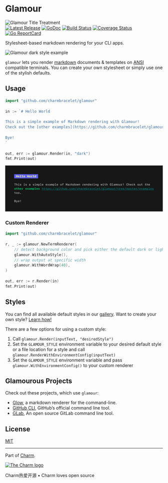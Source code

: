 # Glamour

<p>
    <img src="https://stuff.charm.sh/glamour/glamour-github-header.png" width="245" alt="Glamour Title Treatment"><br>
    <a href="https://github.com/charmbracelet/glamour/releases"><img src="https://img.shields.io/github/release/charmbracelet/glamour.svg" alt="Latest Release"></a>
    <a href="https://pkg.go.dev/github.com/charmbracelet/glamour?tab=doc"><img src="https://godoc.org/github.com/golang/gddo?status.svg" alt="GoDoc"></a>
    <a href="https://github.com/charmbracelet/glamour/actions"><img src="https://github.com/charmbracelet/glamour/workflows/build/badge.svg" alt="Build Status"></a>
    <a href="https://coveralls.io/github/charmbracelet/glamour?branch=master"><img src="https://coveralls.io/repos/github/charmbracelet/glamour/badge.svg?branch=master" alt="Coverage Status"></a>
    <a href="http://goreportcard.com/report/charmbracelet/glamour"><img src="http://goreportcard.com/badge/charmbracelet/glamour" alt="Go ReportCard"></a>
</p>

Stylesheet-based markdown rendering for your CLI apps.

![Glamour dark style example](https://stuff.charm.sh/glamour/glamour-example.png)

`glamour` lets you render [markdown](https://en.wikipedia.org/wiki/Markdown)
documents & templates on [ANSI](https://en.wikipedia.org/wiki/ANSI_escape_code)
compatible terminals. You can create your own stylesheet or simply use one of
the stylish defaults.


## Usage

```go
import "github.com/charmbracelet/glamour"

in := `# Hello World

This is a simple example of Markdown rendering with Glamour!
Check out the [other examples](https://github.com/charmbracelet/glamour/tree/master/examples) too.

Bye!
`

out, err := glamour.Render(in, "dark")
fmt.Print(out)
```

<img src="https://github.com/charmbracelet/glamour/raw/master/examples/helloworld/helloworld.png" width="600" alt="Hello World example">

### Custom Renderer

```go
import "github.com/charmbracelet/glamour"

r, _ := glamour.NewTermRenderer(
    // detect background color and pick either the default dark or light theme
    glamour.WithAutoStyle(),
    // wrap output at specific width
    glamour.WithWordWrap(40),
)

out, err := r.Render(in)
fmt.Print(out)
```


## Styles

You can find all available default styles in our [gallery](https://github.com/charmbracelet/glamour/tree/master/styles/gallery).
Want to create your own style? [Learn how!](https://github.com/charmbracelet/glamour/tree/master/styles)

There are a few options for using a custom style:
1. Call `glamour.Render(inputText, "desiredStyle")`
1. Set the `GLAMOUR_STYLE` environment variable to your desired default style or a file location for a style and call `glamour.RenderWithEnvironmentConfig(inputText)`
1. Set the `GLAMOUR_STYLE` environment variable and pass `glamour.WithEnvironmentConfig()` to your custom renderer


## Glamourous Projects

Check out these projects, which use `glamour`:
- [Glow](https://github.com/charmbracelet/glow), a markdown renderer for
the command-line.
- [GitHub CLI](https://github.com/cli/cli), GitHub’s official command line tool.
- [GLab](https://github.com/profclems/glab), An open source GitLab command line tool.

## License

[MIT](https://github.com/charmbracelet/glamour/raw/master/LICENSE)


***

Part of [Charm](https://charm.sh).

<a href="https://charm.sh/"><img alt="The Charm logo" src="https://stuff.charm.sh/charm-badge-unrounded.jpg" width="400"></a>

Charm热爱开源 • Charm loves open source

